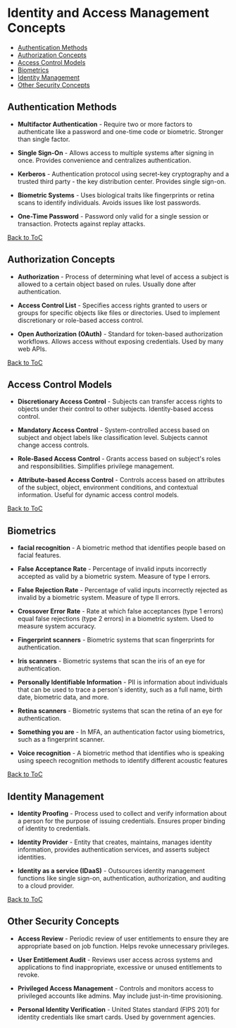 # Identity and Access Management Concepts

- [Authentication Methods](#authentication-methods)
- [Authorization Concepts](#authorization-concepts)  
- [Access Control Models](#access-control-models)
- [Biometrics](#biometrics)
- [Identity Management](#identity-management)
- [Other Security Concepts](#other-security-concepts)

## Authentication Methods

- **Multifactor Authentication** - Require two or more factors to authenticate like a password and one-time code or biometric. Stronger than single factor. 

- **Single Sign-On** - Allows access to multiple systems after signing in once. Provides convenience and centralizes authentication.

- **Kerberos** - Authentication protocol using secret-key cryptography and a trusted third party - the key distribution center. Provides single sign-on. 

- **Biometric Systems** - Uses biological traits like fingerprints or retina scans to identify individuals. Avoids issues like lost passwords.

- **One-Time Password** - Password only valid for a single session or transaction. Protects against replay attacks.

[Back to ToC](#identity-and-access-management-concepts)

## Authorization Concepts

- **Authorization** - Process of determining what level of access a subject is allowed to a certain object based on rules. Usually done after authentication.

- **Access Control List** - Specifies access rights granted to users or groups for specific objects like files or directories. Used to implement discretionary or role-based access control.

- **Open Authorization (OAuth)** - Standard for token-based authorization workflows. Allows access without exposing credentials. Used by many web APIs. 

[Back to ToC](#identity-and-access-management-concepts)

## Access Control Models  

- **Discretionary Access Control** - Subjects can transfer access rights to objects under their control to other subjects. Identity-based access control.

- **Mandatory Access Control** - System-controlled access based on subject and object labels like classification level. Subjects cannot change access controls.  

- **Role-Based Access Control** - Grants access based on subject's roles and responsibilities. Simplifies privilege management.

- **Attribute-based Access Control** - Controls access based on attributes of the subject, object, environment conditions, and contextual information. Useful for dynamic access control models.

[Back to ToC](#identity-and-access-management-concepts)

## Biometrics

- **facial recognition** - A biometric method that identifies people based on facial features.

- **False Acceptance Rate** - Percentage of invalid inputs incorrectly accepted as valid by a biometric system. Measure of type I errors. 

- **False Rejection Rate** - Percentage of valid inputs incorrectly rejected as invalid by a biometric system. Measure of type II errors.

- **Crossover Error Rate** - Rate at which false acceptances (type 1 errors) equal false rejections (type 2 errors) in a biometric system. Used to measure system accuracy.

- **Fingerprint scanners** - Biometric systems that scan fingerprints for authentication.

- **Iris scanners** - Biometric systems that scan the iris of an eye for authentication.

- **Personally Identifiable Information** - PII is information about individuals that can be used to trace a person's identity, such as a full name, birth date, biometric data, and more.

- **Retina scanners** - Biometric systems that scan the retina of an eye for authentication.

- **Something you are** - In MFA, an authentication factor using biometrics, such as a fingerprint scanner.

- **Voice recognition** - A biometric method that identifies who is speaking using speech recognition methods to identify different acoustic features

[Back to ToC](#identity-and-access-management-concepts)

## Identity Management

- **Identity Proofing** - Process used to collect and verify information about a person for the purpose of issuing credentials. Ensures proper binding of identity to credentials.

- **Identity Provider** - Entity that creates, maintains, manages identity information, provides authentication services, and asserts subject identities.

- **Identity as a service (IDaaS)** - Outsources identity management functions like single sign-on, authentication, authorization, and auditing to a cloud provider.

[Back to ToC](#identity-and-access-management-concepts)

## Other Security Concepts

- **Access Review** - Periodic review of user entitlements to ensure they are appropriate based on job function. Helps revoke unnecessary privileges. 

- **User Entitlement Audit** - Reviews user access across systems and applications to find inappropriate, excessive or unused entitlements to revoke.

- **Privileged Access Management** - Controls and monitors access to privileged accounts like admins. May include just-in-time provisioning.

- **Personal Identity Verification** - United States standard (FIPS 201) for identity credentials like smart cards. Used by government agencies.

